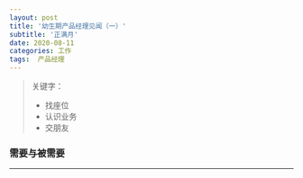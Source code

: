```yaml
---
layout: post
title: '幼生期产品经理见闻（一）'
subtitle: '正满月'
date: 2020-08-11
categories: 工作
tags:  产品经理
---
```


> 关键字：
>  - 找座位
> - 认识业务
> - 交朋友

### 需要与被需要

---


<!--stackedit_data:
eyJoaXN0b3J5IjpbMTI3ODc5MTM5MCwyMDg2OTU1MTRdfQ==
-->